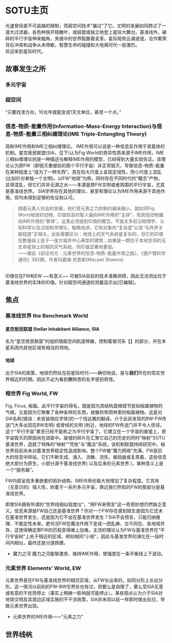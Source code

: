 # SOTU主页

光速曾经是不可逾越的限制，而超空间技术“骗过”了它。文明的发展如同跨过了一道大过滤器，各色种族开枝散叶，或结盟或独立地登上星际大舞台。基准线外，破碎的平行宇宙伸来触角，夹缝中的世界酝酿着变革。星际局势云谲波诡，合作繁荣背后冲突和战争从未停歇，智慧生命的碰撞和大电离时代一般激烈。<br>
欢迎来到星际时代。

## 故事发生之所

### 多元宇宙

### 超空间

“只要找准方向，10光年就能变成1天文单位，甚至一个点。”


### 信息-物质-能量作用(Information-Mass-Energy Interaction)与信息-物质-能量三相纠缠理论(IME Triple-Entangling Theory)
简称IME作用和IME三相纠缠理论。
IME作用可以说是一种信息反作用于其载体的机制。星空居民联盟(SIA，见下)认为Fig World的奇异性质来源于IME作用，IME三相纠缠理论则是一种描述与解释IME作用的模型，已经得到大量实验佐证。该理论认为原FW（即毁灭重塑前的那个平行宇宙）非正常毁灭，导致信息-物质-能量在某种程度上“成为了一种东西”。其在较大尺度上呈现定域性，而小尺度上混乱(比如针对单独一个文明)。以FW“地球”为例，同时存在不同时代的“概念”产物，显得混乱，但它们并非无源之水——本源是原FW文明或者周围的平行宇宙，尤其是基准线世界。
SIA学界存在其他的理论，甚至有理论认为IME作用来源于其他作用，但均未得到足够的佐证和认可。
<br>
>随着元素人社会的发展，他们受元素之力的制约越来越小。就如同Fig World地球的动物，ID值较高的智人偏向IME作用的“主体”，而其他动物偏向IME作用的“客体”。这里必须提到ID值的概念。不提太多前沿物理学、认知科学以及泛结构学理论，粗略地讲，它和对象的“复杂度”以及“与外界关联程度”正相关。此处需要区分：地球上的天气系统是复杂的，但它的ID值在数量级上低于一座大城市中心典型的建筑；如果是一颗位于本地空洞的无生命星球上的相同天气系统，则ID值显著地更低。<br>
>    ——摘自《前往何方：元素世界的信息-物质-能量作用之路》，《猎户臂科学通讯》382期，作者玛嘉维·肖恩斯(Macawi Shawns)
<br> 
ID值仅在FW和EW ~~有意义~~ 可被SIA目前的技术准确测得，因此无法测出位于基准线世界的实体的ID值。针对超空间通道的测量显示出[已编辑]。


## 焦点
### 基准线世界 the Benchmark World

#### 星空居民联盟 Stellar Inhabitant Alliance, SIA
名为“星空居民联盟”的组织随超空间航道伸展，控制着银河系【】的部分，并在本星系团内其他区域有相当的领地。
  
#### 地球
出于SIA的政策，地球仍然处在前星际时代——确切地说，是与**我们**所在的现实世界相近的时期。因此不必为看到**你**熟悉的名字感到奇怪。

### 榕世界 Fig World, FW
Fig, Ficus, 榕属。此平行宇宙的得名，既是因为其结构盘根错节犹如榕属植物的气根，又是因为它聚集了各种各样的东西，就像热带雨林里的榕属植物。这是对SIA名称[错误：未安装相应字体]的一个信达雅的翻译。介于此前发现的BW-FW传送门大多出现在BW文明( 或曾经的文明 )附近，地球的FW传送门并不令人惊讶。这个“平行宇宙”甚至已经不能称之为平行宇宙了。它建立在一个宇宙的废墟上，原宇宙毁灭的原因尚在调查中。废墟的碎片在汇聚它自己的历史的同时“映射”SOTU基准世界，造就了特殊的“映射”“凭依”与“魔法”系统，该机制联盟持续研究中。榕世界目前尚未对基准世界稳定性造成影响。整个FW被“魔力网络”充满。FW是巨大的信息中转站，它们不断生成、涌入、消散、流失，被扭曲或复原着，这些信息绝大部分为原生，小部分源于基准线世界( 以及后来的元素世界 )，某种意义上是一个“服务器”。

FW内部呈现多重嵌套的拓扑结构，IME作用也极大地增加了复杂程度。它具有（无意识的）侵入性，附着于一系列多元宇宙，靠近我们所知的FW的那部分是基准线世界。

即使SIA拥有所谓的“世界线相似程度仪”，“用FW来预言”这一奇思妙想仍然缺乏意义。信息来源是FW自己还是基准世界？你对一个FW存在感到陌生是因为它还未在基准世界发生，还是因为它不会在基准世界发生？SIA不会预言，只能归纳推理、不能定性未来。更何况FW在魔法作用下变成一团乱麻，古今同在、各地域共存，这使得确定原FW的历程变得难上加难。主流的理论认为FW与基准世界在“平行宇宙树”上处于相近的区域，例如相同“小枝”，因此与基准世界的演化在一段时间内相似，最终还是分道扬镳。

- 魔力之河
魔力之河能够激发、维持IME作用，使强度在一条平衡线上下波动。

### 元素世界 Elements' World, EW
元素世界是在FW与基准线世界的相交区域，从FW长出来的，如同分形上长出分形。这一情况以前别的FW-BW交界处也有过，但要么是自限了，要么受SIA无意或有意的干扰而停止（事实上稍微一影响就可能停止）。某些观点认为介于SIA对地球文明及其周边区域实施的不干涉政策，SIA并未同以前一样即时做出反应，导致元素世界出现。

- 元素世界的IME作用——“元素之力”


## 世界线~~坑~~


